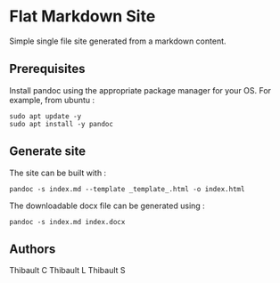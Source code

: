 # Flat Markdown Site
Simple single file site generated from a markdown content. 

## Prerequisites
Install pandoc using the appropriate package manager for your OS. For example, from ubuntu :
```
sudo apt update -y
sudo apt install -y pandoc
```

## Generate site
The site can be built with :
```
pandoc -s index.md --template _template_.html -o index.html
```

The downloadable docx file can be generated using :
```
pandoc -s index.md index.docx
```

## Authors
Thibault C
Thibault L
Thibault S

